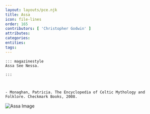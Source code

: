 ```yaml
---
layout: layouts/pce.njk
title: Assa
icon: file-lines
order: 165
contributors: [ 'Christopher Godwin' ]
attributes:
categories:
entities:
tags:
---
```

``` tab [group1:Info]
::: magazinestyle
Assa See Nessa.

:::
```
``` tab [group1:Attributes]
```
``` tab [group1:Entities]
```
``` tab [group1:Sources]
- Monaghan, Patricia. The Encyclopedia of Celtic Mythology and Folklore. Checkmark Books, 2008.
```
![Assa Image]([None])
